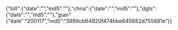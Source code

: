 {"bill":{"date":"",”md5”:""},"chna":{"date":"",”md5”:""},"dgts":{"date":"",”md5”:""},"jpan"{"date":“200117”,”md5”:“3999cb64820f474bbe645682d755681e”}}
